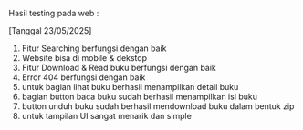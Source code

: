 Hasil testing pada web :

[Tanggal 23/05/2025]

1. Fitur Searching berfungsi dengan baik
2. Website bisa di mobile & dekstop
3. Fitur Download & Read buku berfungsi dengan baik
4. Error 404 berfungsi dengan baik 
5. untuk bagian lihat buku berhasil menampilkan detail buku
6. bagian button baca buku sudah berhasil menampilkan isi buku
7. button unduh buku sudah berhasil mendownload buku dalam bentuk zip
8. untuk tampilan UI sangat menarik dan simple
